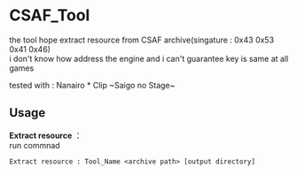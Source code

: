 # CSAF_Tool

the tool hope extract resource from CSAF archive(singature : 0x43 0x53 0x41 0x46)  
i don't know how address the engine and i can't guarantee key is same at all games

tested with : Nanairo * Clip ~Saigo no Stage~

## Usage

**Extract resource** ：  
run commnad  

```
Extract resource : Tool_Name <archive path> [output directory]
```